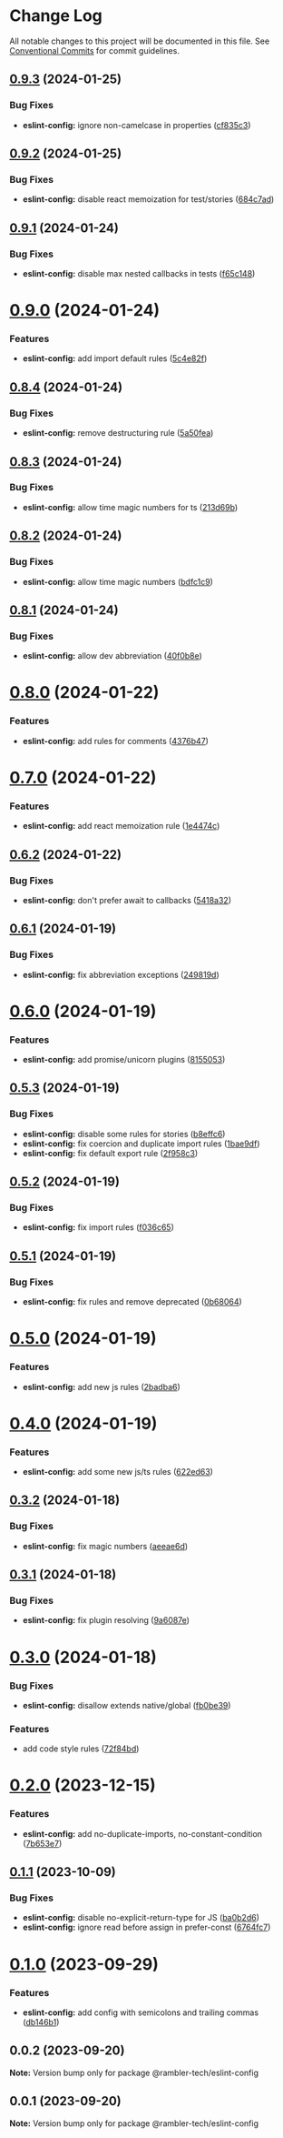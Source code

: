 # Change Log

All notable changes to this project will be documented in this file.
See [Conventional Commits](https://conventionalcommits.org) for commit guidelines.

## [0.9.3](https://github.com/rambler-digital-solutions/rambler-configs/compare/@rambler-tech/eslint-config@0.9.2...@rambler-tech/eslint-config@0.9.3) (2024-01-25)

### Bug Fixes

- **eslint-config:** ignore non-camelcase in properties ([cf835c3](https://github.com/rambler-digital-solutions/rambler-configs/commit/cf835c3b22162c20d3a6477f0f6c259f5de0e3ac))

## [0.9.2](https://github.com/rambler-digital-solutions/rambler-configs/compare/@rambler-tech/eslint-config@0.9.1...@rambler-tech/eslint-config@0.9.2) (2024-01-25)

### Bug Fixes

- **eslint-config:** disable react memoization for test/stories ([684c7ad](https://github.com/rambler-digital-solutions/rambler-configs/commit/684c7adc9dcf558f5b2ddf55eab89fc2ef65ea5d))

## [0.9.1](https://github.com/rambler-digital-solutions/rambler-configs/compare/@rambler-tech/eslint-config@0.9.0...@rambler-tech/eslint-config@0.9.1) (2024-01-24)

### Bug Fixes

- **eslint-config:** disable max nested callbacks in tests ([f65c148](https://github.com/rambler-digital-solutions/rambler-configs/commit/f65c148efb999291fd0326c211e1c0ad8d15fd61))

# [0.9.0](https://github.com/rambler-digital-solutions/rambler-configs/compare/@rambler-tech/eslint-config@0.8.4...@rambler-tech/eslint-config@0.9.0) (2024-01-24)

### Features

- **eslint-config:** add import default rules ([5c4e82f](https://github.com/rambler-digital-solutions/rambler-configs/commit/5c4e82f105248f7d467b8199ce047e7bfe6847a2))

## [0.8.4](https://github.com/rambler-digital-solutions/rambler-configs/compare/@rambler-tech/eslint-config@0.8.3...@rambler-tech/eslint-config@0.8.4) (2024-01-24)

### Bug Fixes

- **eslint-config:** remove destructuring rule ([5a50fea](https://github.com/rambler-digital-solutions/rambler-configs/commit/5a50feab37400b32773270e57af319f0f138db4d))

## [0.8.3](https://github.com/rambler-digital-solutions/rambler-configs/compare/@rambler-tech/eslint-config@0.8.2...@rambler-tech/eslint-config@0.8.3) (2024-01-24)

### Bug Fixes

- **eslint-config:** allow time magic numbers for ts ([213d69b](https://github.com/rambler-digital-solutions/rambler-configs/commit/213d69b7b0dbef72ec642626cf24822feb63027e))

## [0.8.2](https://github.com/rambler-digital-solutions/rambler-configs/compare/@rambler-tech/eslint-config@0.8.1...@rambler-tech/eslint-config@0.8.2) (2024-01-24)

### Bug Fixes

- **eslint-config:** allow time magic numbers ([bdfc1c9](https://github.com/rambler-digital-solutions/rambler-configs/commit/bdfc1c9442574e62f0e02271c3ece2c0a5f66a03))

## [0.8.1](https://github.com/rambler-digital-solutions/rambler-configs/compare/@rambler-tech/eslint-config@0.8.0...@rambler-tech/eslint-config@0.8.1) (2024-01-24)

### Bug Fixes

- **eslint-config:** allow dev abbreviation ([40f0b8e](https://github.com/rambler-digital-solutions/rambler-configs/commit/40f0b8e941b61ac144f02a0bb21e2b6b5bc3ae78))

# [0.8.0](https://github.com/rambler-digital-solutions/rambler-configs/compare/@rambler-tech/eslint-config@0.7.0...@rambler-tech/eslint-config@0.8.0) (2024-01-22)

### Features

- **eslint-config:** add rules for comments ([4376b47](https://github.com/rambler-digital-solutions/rambler-configs/commit/4376b4794e9d53af3dea54ba31d4fd071345f121))

# [0.7.0](https://github.com/rambler-digital-solutions/rambler-configs/compare/@rambler-tech/eslint-config@0.6.2...@rambler-tech/eslint-config@0.7.0) (2024-01-22)

### Features

- **eslint-config:** add react memoization rule ([1e4474c](https://github.com/rambler-digital-solutions/rambler-configs/commit/1e4474cf5217e45ad015d4debc3bfea4e2816c79))

## [0.6.2](https://github.com/rambler-digital-solutions/rambler-configs/compare/@rambler-tech/eslint-config@0.6.1...@rambler-tech/eslint-config@0.6.2) (2024-01-22)

### Bug Fixes

- **eslint-config:** don't prefer await to callbacks ([5418a32](https://github.com/rambler-digital-solutions/rambler-configs/commit/5418a32217cd9c6ca82e5fecda8bc61436f82f59))

## [0.6.1](https://github.com/rambler-digital-solutions/rambler-configs/compare/@rambler-tech/eslint-config@0.6.0...@rambler-tech/eslint-config@0.6.1) (2024-01-19)

### Bug Fixes

- **eslint-config:** fix abbreviation exceptions ([249819d](https://github.com/rambler-digital-solutions/rambler-configs/commit/249819dfff7757bafa1a38081b40a90cf9d2ee45))

# [0.6.0](https://github.com/rambler-digital-solutions/rambler-configs/compare/@rambler-tech/eslint-config@0.5.3...@rambler-tech/eslint-config@0.6.0) (2024-01-19)

### Features

- **eslint-config:** add promise/unicorn plugins ([8155053](https://github.com/rambler-digital-solutions/rambler-configs/commit/81550532407a6b5c2edcc6e126204efc334db325))

## [0.5.3](https://github.com/rambler-digital-solutions/rambler-configs/compare/@rambler-tech/eslint-config@0.5.2...@rambler-tech/eslint-config@0.5.3) (2024-01-19)

### Bug Fixes

- **eslint-config:** disable some rules for stories ([b8effc6](https://github.com/rambler-digital-solutions/rambler-configs/commit/b8effc6bff3e81a842999b7a7fba1518b62af5d0))
- **eslint-config:** fix coercion and duplicate import rules ([1bae9df](https://github.com/rambler-digital-solutions/rambler-configs/commit/1bae9df63c6cba60c384a8668928920996fdf1d6))
- **eslint-config:** fix default export rule ([2f958c3](https://github.com/rambler-digital-solutions/rambler-configs/commit/2f958c3c40f2afa6988396595a768c55e2747208))

## [0.5.2](https://github.com/rambler-digital-solutions/rambler-configs/compare/@rambler-tech/eslint-config@0.5.1...@rambler-tech/eslint-config@0.5.2) (2024-01-19)

### Bug Fixes

- **eslint-config:** fix import rules ([f036c65](https://github.com/rambler-digital-solutions/rambler-configs/commit/f036c65b9ef509e5614091292626b0022b7d9ed4))

## [0.5.1](https://github.com/rambler-digital-solutions/rambler-configs/compare/@rambler-tech/eslint-config@0.5.0...@rambler-tech/eslint-config@0.5.1) (2024-01-19)

### Bug Fixes

- **eslint-config:** fix rules and remove deprecated ([0b68064](https://github.com/rambler-digital-solutions/rambler-configs/commit/0b68064fe925c5e0c58fde0ea757baf19b2ec060))

# [0.5.0](https://github.com/rambler-digital-solutions/rambler-configs/compare/@rambler-tech/eslint-config@0.4.0...@rambler-tech/eslint-config@0.5.0) (2024-01-19)

### Features

- **eslint-config:** add new js rules ([2badba6](https://github.com/rambler-digital-solutions/rambler-configs/commit/2badba6387c342edb6ae6ef00c5596a7319ab7c1))

# [0.4.0](https://github.com/rambler-digital-solutions/rambler-configs/compare/@rambler-tech/eslint-config@0.3.2...@rambler-tech/eslint-config@0.4.0) (2024-01-19)

### Features

- **eslint-config:** add some new js/ts rules ([622ed63](https://github.com/rambler-digital-solutions/rambler-configs/commit/622ed6392341fa8b64d1cfe92c15da5880b7caae))

## [0.3.2](https://github.com/rambler-digital-solutions/rambler-configs/compare/@rambler-tech/eslint-config@0.3.1...@rambler-tech/eslint-config@0.3.2) (2024-01-18)

### Bug Fixes

- **eslint-config:** fix magic numbers ([aeeae6d](https://github.com/rambler-digital-solutions/rambler-configs/commit/aeeae6d0075e867eee1c6163050011d4f1a39cff))

## [0.3.1](https://github.com/rambler-digital-solutions/rambler-configs/compare/@rambler-tech/eslint-config@0.3.0...@rambler-tech/eslint-config@0.3.1) (2024-01-18)

### Bug Fixes

- **eslint-config:** fix plugin resolving ([9a6087e](https://github.com/rambler-digital-solutions/rambler-configs/commit/9a6087e91ac34f349d45d21450974d9e7a437a89))

# [0.3.0](https://github.com/rambler-digital-solutions/rambler-configs/compare/@rambler-tech/eslint-config@0.2.0...@rambler-tech/eslint-config@0.3.0) (2024-01-18)

### Bug Fixes

- **eslint-config:** disallow extends native/global ([fb0be39](https://github.com/rambler-digital-solutions/rambler-configs/commit/fb0be391d074fef0847679f06ef9ddc7a686eb3a))

### Features

- add code style rules ([72f84bd](https://github.com/rambler-digital-solutions/rambler-configs/commit/72f84bdc9ad12af353c1379b39fb197672b24b03))

# [0.2.0](https://github.com/rambler-digital-solutions/rambler-configs/compare/@rambler-tech/eslint-config@0.1.1...@rambler-tech/eslint-config@0.2.0) (2023-12-15)

### Features

- **eslint-config:** add no-duplicate-imports, no-constant-condition ([7b653e7](https://github.com/rambler-digital-solutions/rambler-configs/commit/7b653e7c01c295148be1c8d4a1da171d48f37338))

## [0.1.1](https://github.com/rambler-digital-solutions/rambler-configs/compare/@rambler-tech/eslint-config@0.1.0...@rambler-tech/eslint-config@0.1.1) (2023-10-09)

### Bug Fixes

- **eslint-config:** disable no-explicit-return-type for JS ([ba0b2d6](https://github.com/rambler-digital-solutions/rambler-configs/commit/ba0b2d68f0c01ef7ef936d1e01720a9beeb85121))
- **eslint-config:** ignore read before assign in prefer-const ([6764fc7](https://github.com/rambler-digital-solutions/rambler-configs/commit/6764fc701a987d05388f31279f043cd47b65bc07))

# [0.1.0](https://github.com/rambler-digital-solutions/rambler-configs/compare/@rambler-tech/eslint-config@0.0.2...@rambler-tech/eslint-config@0.1.0) (2023-09-29)

### Features

- **eslint-config:** add config with semicolons and trailing commas ([db146b1](https://github.com/rambler-digital-solutions/rambler-configs/commit/db146b13d1a134efd4a8ff2b694f9c75a77cbf52))

## 0.0.2 (2023-09-20)

**Note:** Version bump only for package @rambler-tech/eslint-config

## 0.0.1 (2023-09-20)

**Note:** Version bump only for package @rambler-tech/eslint-config

